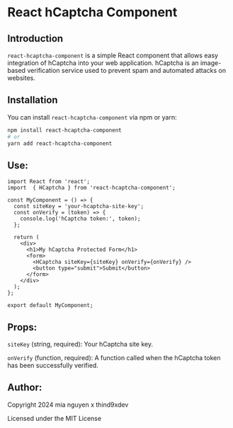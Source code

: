 # React hCaptcha Component

## Introduction
`react-hcaptcha-component` is a simple React component that allows easy integration of hCaptcha into your web application. 
hCaptcha is an image-based verification service used to prevent spam and automated attacks on websites.

## Installation
You can install `react-hcaptcha-component` via npm or yarn:

```bash
npm install react-hcaptcha-component
# or
yarn add react-hcaptcha-component
```

## Use:

```tsx
import React from 'react';
import  { HCaptcha } from 'react-hcaptcha-component';

const MyComponent = () => {
  const siteKey = 'your-hcaptcha-site-key';
  const onVerify = (token) => {
    console.log('hCaptcha token:', token);
  };

  return (
    <div>
      <h1>My hCaptcha Protected Form</h1>
      <form>
        <HCaptcha siteKey={siteKey} onVerify={onVerify} />
        <button type="submit">Submit</button>
      </form>
    </div>
  );
};

export default MyComponent;

```

## Props:

`siteKey` (string, required): Your hCaptcha site key.

`onVerify` (function, required): A function called when the hCaptcha token has been successfully verified.

## Author:
Copyright 2024 mia nguyen x thind9xdev

 Licensed under the MIT License